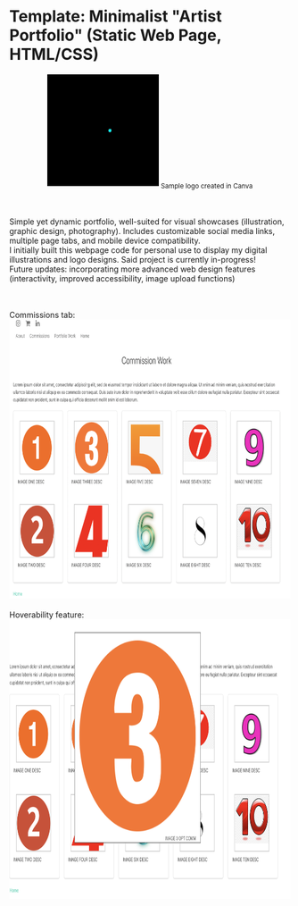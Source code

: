 # Template: Minimalist "Artist Portfolio" (Static Web Page, HTML/CSS)
<center><img src="ezgif-7-aca9c7888d.gif" height="200"> <sub>Sample logo created in Canva</sub></center><br><br>

Simple yet dynamic portfolio, well-suited for visual showcases (illustration, graphic design, photography). Includes customizable social media links, multiple page tabs, and mobile device compatibility. 
<br>
I initially built this webpage code for personal use to display my digital illustrations and logo designs. Said project is currently in-progress! 
<br>
Future updates: incorporating more advanced web design features (interactivity, improved accessibility, image upload functions) 

<br><br>
Commissions tab:<br>
<img src="Screen Shot 2024-03-21 at 12.16.42 AM.png" height = "500"> 
<br><br>
Hoverability feature:<br>
<img src="Screen Shot 2024-03-21 at 12.16.54 AM.png" height = "500">


